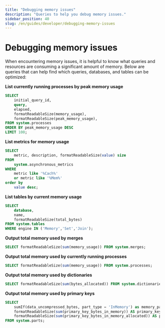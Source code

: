 ```yaml
---
title: "Debugging memory issues"
description: "Queries to help you debug memory issues."
sidebar_position: 40
slug: /en/guides/developer/debugging-memory-issues
---
```


# Debugging memory issues

When encountering memory issues, it is helpful to know what queries and resources are consuming a significant amount of memory. Below are queries that can help find which queries, databases, and tables can be optimized:

**List currently running processes by peak memory usage**

```sql
SELECT
    initial_query_id,
    query,
    elapsed,
    formatReadableSize(memory_usage),
    formatReadableSize(peak_memory_usage),
FROM system.processes
ORDER BY peak_memory_usage DESC
LIMIT 100;
```

**List metrics for memory usage**

```sql
SELECT
    metric, description, formatReadableSize(value) size
FROM
    system.asynchronous_metrics
WHERE
    metric like '%Cach%'
    or metric like '%Mem%'
order by
    value desc;
```

**List tables by current memory usage**

```sql
SELECT
    database,
    name,
    formatReadableSize(total_bytes)
FROM system.tables
WHERE engine IN ('Memory','Set','Join');
```

**Output total memory used by merges**

```sql
SELECT formatReadableSize(sum(memory_usage)) FROM system.merges;
```

**Output total memory used by currently running processes**

```sql
SELECT formatReadableSize(sum(memory_usage)) FROM system.processes;
```

**Output total memory used by dictionaries**

```sql
SELECT formatReadableSize(sum(bytes_allocated)) FROM system.dictionaries;
```

**Output total memory used by primary keys**

```sql
SELECT
    sumIf(data_uncompressed_bytes, part_type = 'InMemory') as memory_parts,
    formatReadableSize(sum(primary_key_bytes_in_memory)) AS primary_key_bytes_in_memory,
    formatReadableSize(sum(primary_key_bytes_in_memory_allocated)) AS primary_key_bytes_in_memory_allocated
FROM system.parts;
```
